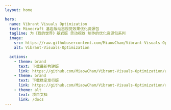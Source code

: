 ```yaml
---
layout: home

hero:
  name: Vibrant Visuals Optimization
  text: Minecraft 基岩版动态视觉效果优化资源包
  tagline: 为《我的世界》基岩版 灵动视效 制作的优化资源包系列
  image:
    src: https://raw.githubusercontent.com/MiaowCham/Vibrant-Visuals-Optimization/refs/heads/main/Main%20Pack/Sample%20image.png
    alt: Vibrant-Visuals-Optimization

  actions:
    - theme: brand
      text: 下载最新构建版
      link: https://github.com/MiaowCham/Vibrant-Visuals-Optimization/actions/workflows/compress-folders.yml
    - theme: brand
      text: 下载稳定发行版
      link: https://github.com/MiaowCham/Vibrant-Visuals-Optimization/releases/latest
    - theme: alt
      text: 项目文档
      link: /docs
---
```

